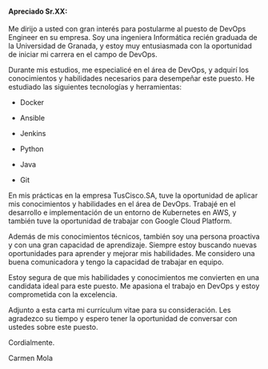 #### Apreciado  Sr.XX:

Me dirijo a usted con gran interés para postularme al puesto de DevOps Engineer en su empresa. Soy una ingeniera Informática recién graduada de la Universidad de Granada, y estoy muy entusiasmada con la oportunidad de iniciar mi carrera en el campo de DevOps.

Durante mis estudios, me especialicé en el área de DevOps, y adquirí los conocimientos y habilidades necesarios para desempeñar este puesto. He estudiado las siguientes tecnologías y herramientas:

- Docker
  
- Ansible
  
- Jenkins
  
- Python

- Java

- Git

En mis prácticas en la empresa TusCisco.SA, tuve la oportunidad de aplicar mis conocimientos y habilidades en el área de DevOps. Trabajé en el desarrollo e implementación de un entorno de Kubernetes en AWS, y también tuve la oportunidad de trabajar con Google Cloud Platform.

Además de mis conocimientos técnicos, también soy una persona proactiva y con una gran capacidad de aprendizaje. Siempre estoy buscando nuevas oportunidades para aprender y mejorar mis habilidades. Me considero una buena comunicadora y tengo la capacidad de trabajar en equipo.

Estoy segura de que mis habilidades y conocimientos me convierten en una candidata ideal para este puesto. Me apasiona el trabajo en DevOps y estoy comprometida con la excelencia.

Adjunto a esta carta mi currículum vitae para su consideración. Les agradezco su tiempo y espero tener la oportunidad de conversar con ustedes sobre este puesto.

Cordialmente.

Carmen Mola

